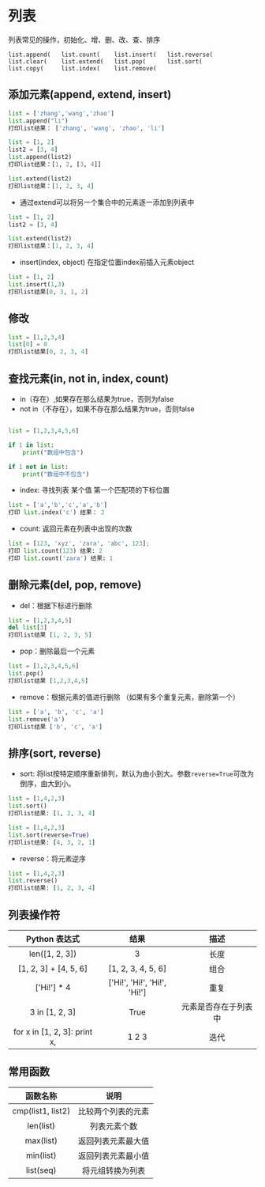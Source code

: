 # 列表
列表常见的操作，初始化、增、删、改、查、排序

```
list.append(   list.count(    list.insert(   list.reverse(  
list.clear(    list.extend(   list.pop(      list.sort(     
list.copy(     list.index(    list.remove(  
```

## 添加元素(append, extend, insert)
```python
list = ['zhang','wang','zhao']
list.append("li")
打印list结果： ['zhang', 'wang', 'zhao', 'li']

list = [1, 2]
list2 = [3, 4]
list.append(list2)
打印list结果：[1, 2, [3, 4]]

list.extend(list2)
打印list结果：[1, 2, 3, 4]
```

* 通过extend可以将另一个集合中的元素逐一添加到列表中
```python
list = [1, 2]
list2 = [3, 4]

list.extend(list2)
打印list结果：[1, 2, 3, 4]
```

* insert(index, object) 在指定位置index前插入元素object
```python
list = [1, 2]
list.insert(1,3)
打印list结果[0, 3, 1, 2]
```

## 修改
```python
list = [1,2,3,4]
list[0] = 0
打印list结果[0, 2, 3, 4]
```
## 查找元素(in, not in, index, count)
* in（存在）,如果存在那么结果为true，否则为false
* not in（不存在），如果不存在那么结果为true，否则false

```python

list = [1,2,3,4,5,6]

if 1 in list:
    print("数组中包含")

if 1 not in list:
    print("数组中不包含")

```
* index: 寻找列表 某个值 第一个匹配项的下标位置

```python
list = ['a','b','c','a','b']
打印 list.index('c') 结果： 2
```

* count: 返回元素在列表中出现的次数

```python
list = [123, 'xyz', 'zara', 'abc', 123];
打印 list.count(123) 结果: 2
打印 list.count('zara') 结果: 1
```


## 删除元素(del, pop, remove)
* del：根据下标进行删除

```python
list = [1,2,3,4,5]
del list[3]
打印list结果 [1, 2, 3, 5]
```
* pop：删除最后一个元素

```python
list = [1,2,3,4,5,6]
list.pop()
打印list结果 [1,2,3,4,5]
```
* remove：根据元素的值进行删除 （如果有多个重复元素，删除第一个）

```python
list = ['a', 'b', 'c', 'a']
list.remove('a')
打印list结果 ['b', 'c', 'a']
```

## 排序(sort, reverse)
* sort: 将list按特定顺序重新排列，默认为由小到大。参数`reverse=True`可改为倒序，由大到小。

```python
list = [1,4,2,3]
list.sort()
打印list结果: [1, 2, 3, 4]

list = [1,4,2,3]
list.sort(reverse=True)
打印list结果: [4, 3, 2, 1]
```

* reverse：将元素逆序

```python
list = [1,4,2,3]
list.reverse()
打印list结果: [1, 2, 3, 4]

```

## 列表操作符
| Python 表达式	| 结果 | 描述 |
| :---: | :---: | :---: |
| len([1, 2, 3]) | 3 | 长度 |
| [1, 2, 3] + [4, 5, 6]	| [1, 2, 3, 4, 5, 6] | 组合 |
| ['Hi!'] * 4 | ['Hi!', 'Hi!', 'Hi!', 'Hi!'] | 重复 |
| 3 in [1, 2, 3] | True | 元素是否存在于列表中 |
| for x in [1, 2, 3]: print x, | 1 2 3 | 迭代 |

## 常用函数
| 函数名称 | 说明 |
| :---: | :---: |
| cmp(list1, list2) | 比较两个列表的元素 |
| len(list) | 列表元素个数 |
| max(list) | 返回列表元素最大值 |
| min(list) | 返回列表元素最小值 |
| list(seq) | 将元组转换为列表 |